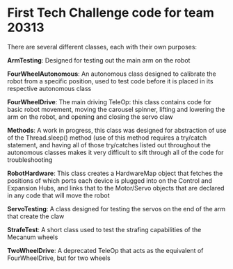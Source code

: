 # First Tech Challenge code for team 20313

There are several different classes, each with their own purposes:

**ArmTesting**: Designed for testing out the main arm on the robot

**FourWheelAutonomous**: An autonomous class designed to calibrate the robot from a specific position, used to test code before it is placed in its respective autonomous class

**FourWheelDrive**: The main driving TeleOp: this class contains code for basic robot movement, moving the carousel spinner, lifting and lowering the arm on the robot, and opening and closing the servo claw

**Methods**: A work in progress, this class was designed for abstraction of use of the Thread.sleep() method (use of this method requires a try/catch statement, and having all of those try/catches listed out throughout the autonomous classes makes it very difficult to sift through all of the code for troubleshooting

**RobotHardware**: This class creates a HardwareMap object that fetches the positions of which ports each device is plugged into on the Control and Expansion Hubs, and links that to the Motor/Servo objects that are declared in any code that will move the robot

**ServoTesting**: A class designed for testing the servos on the end of the arm that create the claw

**StrafeTest**: A short class used to test the strafing capabilities of the Mecanum wheels

**TwoWheelDrive**: A deprecated TeleOp that acts as the equivalent of FourWheelDrive, but for two wheels
